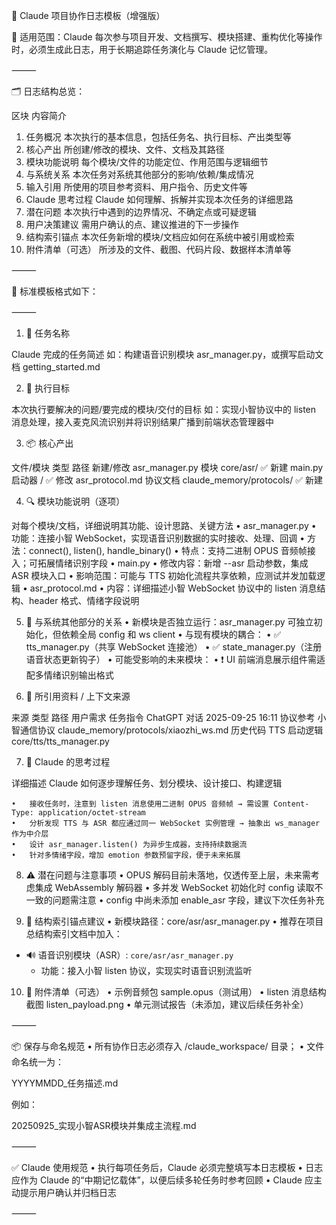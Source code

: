 

🧠 Claude 项目协作日志模板（增强版）

📌 适用范围：Claude 每次参与项目开发、文档撰写、模块搭建、重构优化等操作时，必须生成此日志，用于长期追踪任务演化与 Claude 记忆管理。

⸻

🗂 日志结构总览：

区块	内容简介
1. 任务概况	本次执行的基本信息，包括任务名、执行目标、产出类型等
2. 核心产出	所创建/修改的模块、文件、文档及其路径
3. 模块功能说明	每个模块/文件的功能定位、作用范围与逻辑细节
4. 与系统关系	本次任务对系统其他部分的影响/依赖/集成情况
5. 输入引用	所使用的项目参考资料、用户指令、历史文件等
6. Claude 思考过程	Claude 如何理解、拆解并实现本次任务的详细思路
7. 潜在问题	本次执行中遇到的边界情况、不确定点或可疑逻辑
8. 用户决策建议	需用户确认的点、建议推进的下一步操作
9. 结构索引锚点	本次任务新增的模块/文档应如何在系统中被引用或检索
10. 附件清单（可选）	所涉及的文件、截图、代码片段、数据样本清单等


⸻

📝 标准模板格式如下：

⸻

1. 📌 任务名称

Claude 完成的任务简述
如：构建语音识别模块 asr_manager.py，或撰写启动文档 getting_started.md

2. 🎯 执行目标

本次执行要解决的问题/要完成的模块/交付的目标
如：实现小智协议中的 listen 消息处理，接入麦克风流识别并将识别结果广播到前端状态管理器中

3. 📦 核心产出

文件/模块	类型	路径	新建/修改
asr_manager.py	模块	core/asr/	✅ 新建
main.py	启动器	/	✅ 修改
asr_protocol.md	协议文档	claude_memory/protocols/	✅ 新建

4. 🔍 模块功能说明（逐项）

对每个模块/文档，详细说明其功能、设计思路、关键方法
	•	asr_manager.py
	•	功能：连接小智 WebSocket，实现语音识别数据的实时接收、处理、回调
	•	方法：connect(), listen(), handle_binary()
	•	特点：支持二进制 OPUS 音频帧接入；可拓展情绪识别字段
	•	main.py
	•	修改内容：新增 --asr 启动参数，集成 ASR 模块入口
	•	影响范围：可能与 TTS 初始化流程共享依赖，应测试并发加载逻辑
	•	asr_protocol.md
	•	内容：详细描述小智 WebSocket 协议中的 listen 消息结构、header 格式、情绪字段说明

5. 🧬 与系统其他部分的关系
	•	新模块是否独立运行：asr_manager.py 可独立初始化，但依赖全局 config 和 ws client
	•	与现有模块的耦合：
	•	✅ tts_manager.py（共享 WebSocket 连接池）
	•	✅ state_manager.py（注册语音状态更新钩子）
	•	可能受影响的未来模块：
	•	❗ UI 前端消息展示组件需适配多情绪识别输出格式

6. 📖 所引用资料 / 上下文来源

来源	类型	路径
用户需求	任务指令	ChatGPT 对话 2025-09-25 16:11
协议参考	小智通信协议	claude_memory/protocols/xiaozhi_ws.md
历史代码	TTS 启动逻辑	core/tts/tts_manager.py

7. 🧠 Claude 的思考过程

详细描述 Claude 如何逐步理解任务、划分模块、设计接口、构建逻辑

	•	接收任务时，注意到 listen 消息使用二进制 OPUS 音频帧 → 需设置 Content-Type: application/octet-stream
	•	分析发现 TTS 与 ASR 都应通过同一 WebSocket 实例管理 → 抽象出 ws_manager 作为中介层
	•	设计 asr_manager.listen() 为异步生成器，支持持续数据流
	•	针对多情绪字段，增加 emotion 参数预留字段，便于未来拓展

8. ⚠️ 潜在问题与注意事项
	•	OPUS 解码目前未落地，仅透传至上层，未来需考虑集成 WebAssembly 解码器
	•	多并发 WebSocket 初始化时 config 读取不一致的问题需注意
	•	config 中尚未添加 enable_asr 字段，建议下次任务补充

9. 📌 结构索引锚点建议
	•	新模块路径：core/asr/asr_manager.py
	•	推荐在项目总结构索引文档中加入：

- 🔊 语音识别模块（ASR）: `core/asr/asr_manager.py`  
    - 功能：接入小智 listen 协议，实现实时语音识别流监听



10. 📎 附件清单（可选）
	•	示例音频包 sample.opus（测试用）
	•	listen 消息结构截图 listen_payload.png
	•	单元测试报告（未添加，建议后续任务补全）

⸻

📦 保存与命名规范
	•	所有协作日志必须存入 /claude_workspace/ 目录；
	•	文件命名统一为：

YYYYMMDD_任务描述.md

例如：

20250925_实现小智ASR模块并集成主流程.md



⸻

✅ Claude 使用规范
	•	执行每项任务后，Claude 必须完整填写本日志模板
	•	日志应作为 Claude 的“中期记忆载体”，以便后续多轮任务时参考回顾
	•	Claude 应主动提示用户确认并归档日志

⸻

